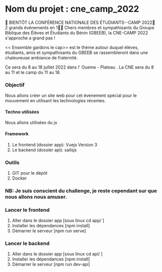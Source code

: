 # Nom du projet : cne_camp_2022

🌿 BIENTÔT LA CONFÉRENCE NATIONALE DES ÉTUDIANTS--CAMP 2022🌿
 2 grands événements en 1💃🏼
Chers membres et sympathisants du Groupe Biblique des Élèves et Étudiants du Bénin (GBEEB), la CNE-CAMP 2022 s'approche a grand pas !

<< Ensemble gardons le cap>> est le thème autour duquel élèves, étudiants, amis et sympathisants du GBEEB se rassembleront dans une chaleureuse ambiance de fraternité.

Ce sera du 8 au 18 juillet 2022   dans l' Oueme - Plateau . La CNE sera du 8 au 11 et le camp du 11 au 18.
### Objectif

Nous allons créer un site web pour cet évenement spécial pour le mouvement en utilisant les technologies récentes.

#### Techno utilisées

Nous allons utilisées du js

#### Framework 

1. Le frontend (dossier app):  Vuejs Version 3
2. Le backend (dossier api): sailsjs

### Outils

1. GIT pour le dépôt
2. Docker

### NB: Je suis conscient du challenge, je reste cependant sur que nous allons nous amuser.


### Lancer le frontend

1. Aller dans le dossier app [sous linux cd app/ ] 
2. Installer les dépendances  [npm install]
3. Démarrer le serveur [npm run serve]


### Lancer le backend

1. Aller dans le dossier app [sous linux cd api/ ] 
2. Installer les dépendances  [npm install]
3. Démarrer le serveur [npm run dev-api]